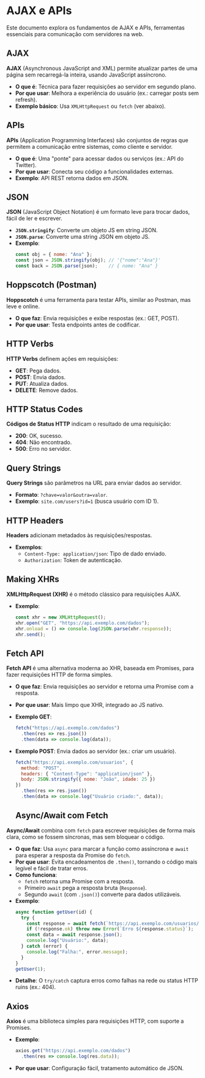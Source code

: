 # AJAX e APIs

Este documento explora os fundamentos de AJAX e APIs, ferramentas essenciais para comunicação com servidores na web.

## AJAX  
**AJAX** (Asynchronous JavaScript and XML) permite atualizar partes de uma página sem recarregá-la inteira, usando JavaScript assíncrono.

- **O que é**: Técnica para fazer requisições ao servidor em segundo plano.  
- **Por que usar**: Melhora a experiência do usuário (ex.: carregar posts sem refresh).  
- **Exemplo básico**: Usa `XMLHttpRequest` ou `fetch` (ver abaixo).

## APIs  
**APIs** (Application Programming Interfaces) são conjuntos de regras que permitem a comunicação entre sistemas, como cliente e servidor.

- **O que é**: Uma "ponte" para acessar dados ou serviços (ex.: API do Twitter).  
- **Por que usar**: Conecta seu código a funcionalidades externas.  
- **Exemplo**: API REST retorna dados em JSON.

## JSON  
**JSON** (JavaScript Object Notation) é um formato leve para trocar dados, fácil de ler e escrever.

- **`JSON.stringify`**: Converte um objeto JS em string JSON.  
- **`JSON.parse`**: Converte uma string JSON em objeto JS.  
- **Exemplo**:  
  ```javascript  
  const obj = { nome: "Ana" };  
  const json = JSON.stringify(obj); // '{"nome":"Ana"}'  
  const back = JSON.parse(json);    // { nome: "Ana" }  
  ```

## Hoppscotch (Postman)  
**Hoppscotch** é uma ferramenta para testar APIs, similar ao Postman, mas leve e online.

- **O que faz**: Envia requisições e exibe respostas (ex.: GET, POST).  
- **Por que usar**: Testa endpoints antes de codificar.

## HTTP Verbs  
**HTTP Verbs** definem ações em requisições:

- **GET**: Pega dados.  
- **POST**: Envia dados.  
- **PUT**: Atualiza dados.  
- **DELETE**: Remove dados.

## HTTP Status Codes  
**Códigos de Status HTTP** indicam o resultado de uma requisição:

- **200**: OK, sucesso.  
- **404**: Não encontrado.  
- **500**: Erro no servidor.

## Query Strings  
**Query Strings** são parâmetros na URL para enviar dados ao servidor.

- **Formato**: `?chave=valor&outra=valor`.  
- **Exemplo**: `site.com/users?id=1` (busca usuário com ID 1).

## HTTP Headers  
**Headers** adicionam metadados às requisições/respostas.

- **Exemplos**:  
  - `Content-Type: application/json`: Tipo de dado enviado.  
  - `Authorization`: Token de autenticação.

## Making XHRs  
**XMLHttpRequest (XHR)** é o método clássico para requisições AJAX.

- **Exemplo**:  
  ```javascript  
  const xhr = new XMLHttpRequest();  
  xhr.open("GET", "https://api.exemplo.com/dados");  
  xhr.onload = () => console.log(JSON.parse(xhr.response));  
  xhr.send();  
  ```

## Fetch API  
**Fetch API** é uma alternativa moderna ao XHR, baseada em Promises, para fazer requisições HTTP de forma simples.

- **O que faz**: Envia requisições ao servidor e retorna uma Promise com a resposta.  
- **Por que usar**: Mais limpo que XHR, integrado ao JS nativo.  
- **Exemplo GET**:  
  ```javascript  
  fetch("https://api.exemplo.com/dados")  
    .then(res => res.json())  
    .then(data => console.log(data));  
  ```  
- **Exemplo POST**: Envia dados ao servidor (ex.: criar um usuário).  
  ```javascript  
  fetch("https://api.exemplo.com/usuarios", {  
    method: "POST",  
    headers: { "Content-Type": "application/json" },  
    body: JSON.stringify({ nome: "João", idade: 25 })  
  })  
    .then(res => res.json())  
    .then(data => console.log("Usuário criado:", data));  
  ```

  ## Async/Await com Fetch  
**Async/Await** combina com `fetch` para escrever requisições de forma mais clara, como se fossem síncronas, mas sem bloquear o código.

- **O que faz**: Usa `async` para marcar a função como assíncrona e `await` para esperar a resposta da Promise do `fetch`.  
- **Por que usar**: Evita encadeamentos de `.then()`, tornando o código mais legível e fácil de tratar erros.  
- **Como funciona**:  
  - `fetch` retorna uma Promise com a resposta.  
  - Primeiro `await` pega a resposta bruta (`Response`).  
  - Segundo `await` (com `.json()`) converte para dados utilizáveis.  
- **Exemplo**:  
  ```javascript  
  async function getUser(id) {  
    try {  
      const response = await fetch(`https://api.exemplo.com/usuarios/${id}`);  
      if (!response.ok) throw new Error(`Erro ${response.status}`);  
      const data = await response.json();  
      console.log("Usuário:", data);  
    } catch (error) {  
      console.log("Falha:", error.message);  
    }  
  }  
  getUser(1);  
  ```  
- **Detalhe**: O `try/catch` captura erros como falhas na rede ou status HTTP ruins (ex.: 404).

## Axios  
**Axios** é uma biblioteca simples para requisições HTTP, com suporte a Promises.

- **Exemplo**:  
  ```javascript  
  axios.get("https://api.exemplo.com/dados")  
    .then(res => console.log(res.data));  
  ```  
- **Por que usar**: Configuração fácil, tratamento automático de JSON.
